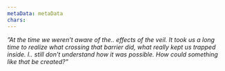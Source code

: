 ```yaml
---
metaData: metaData
chars: 
---
```


*”At the time we weren’t aware of the.. effects of the veil. It took us a long time to realize what crossing that barrier did, what really kept us trapped inside. I.. still don’t understand how it was possible. How could something like that be created?"*